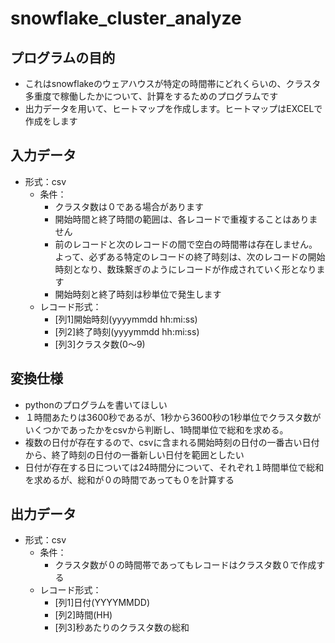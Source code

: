 # snowflake_cluster_analyze

## プログラムの目的
* これはsnowflakeのウェアハウスが特定の時間帯にどれくらいの、クラスタ多重度で稼働したかについて、計算をするためのプログラムです
* 出力データを用いて、ヒートマップを作成します。ヒートマップはEXCELで作成をします

## 入力データ
* 形式：csv
  * 条件：
    * クラスタ数は０である場合があります
    * 開始時間と終了時間の範囲は、各レコードで重複することはありません
    * 前のレコードと次のレコードの間で空白の時間帯は存在しません。よって、必ずある特定のレコードの終了時刻は、次のレコードの開始時刻となり、数珠繋ぎのようにレコードが作成されていく形となります
    * 開始時刻と終了時刻は秒単位で発生します
  * レコード形式：
    * [列1]開始時刻(yyyymmdd hh:mi:ss)
    * [列2]終了時刻(yyyymmdd hh:mi:ss)
    * [列3]クラスタ数(0〜9) 
## 変換仕様
* pythonのプログラムを書いてほしい
* １時間あたりは3600秒であるが、1秒から3600秒の1秒単位でクラスタ数がいくつかであったかをcsvから判断し、1時間単位で総和を求める。
* 複数の日付が存在するので、csvに含まれる開始時刻の日付の一番古い日付から、終了時刻の日付の一番新しい日付を範囲としたい
* 日付が存在する日については24時間分について、それぞれ１時間単位で総和を求めるが、総和が０の時間であっても０を計算する
## 出力データ
* 形式：csv
  * 条件：
    * クラスタ数が０の時間帯であってもレコードはクラスタ数０で作成する
  * レコード形式：
    * [列1]日付(YYYYMMDD)
    * [列2]時間(HH)
    * [列3]秒あたりのクラスタ数の総和
